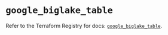 # `google_biglake_table`

Refer to the Terraform Registry for docs: [`google_biglake_table`](https://registry.terraform.io/providers/hashicorp/google/6.45.0/docs/resources/biglake_table).
